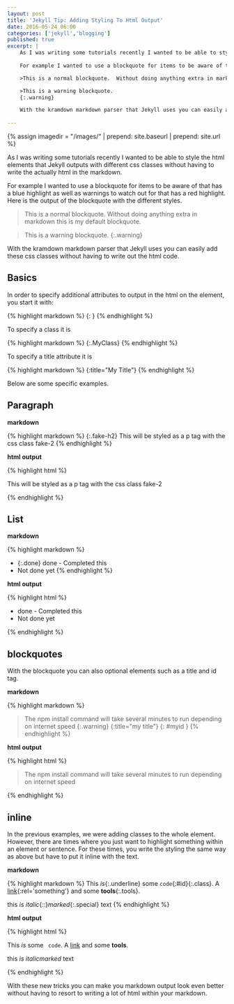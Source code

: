 ```yaml
---
layout: post
title: 'Jekyll Tip: Adding Styling To Html Output'
date: 2016-05-24 06:00
categories: ['jekyll','blogging']
published: true
excerpt: |
    As I was writing some tutorials recently I wanted to be able to style the html elements that Jekyll outputs with different css classes without having to write the actually html in the markdown.    
    
    For example I wanted to use a blockquote for items to be aware of that has a blue highlight as well as warnings to watch out for that has a red highlight.  Here is the output of the blockquote with the different styles.  

    >This is a normal blockquote.  Without doing anything extra in markdown this is my default blockquote.

    >This is a warning blockquote.
    {:.warning}

    With the kramdown markdown parser that Jekyll uses you can easily add these css classes without having to write out the html code.  
    
---
```


{% assign imagedir = "/images/" | prepend: site.baseurl | prepend: site.url %}

As I was writing some tutorials recently I wanted to be able to style the html elements that Jekyll outputs with different css classes without having to write the actually html in the markdown.    

For example I wanted to use a blockquote for items to be aware of that has a blue highlight as well as warnings to watch out for that has a red highlight.  Here is the output of the blockquote with the different styles.  

>This is a normal blockquote.  Without doing anything extra in markdown this is my default blockquote.

>This is a warning blockquote.
{:.warning}

With the kramdown markdown parser that Jekyll uses you can easily add these css classes without having to write out the html code.  

## Basics

In order to specify additional attributes to output in the html on the element, you start it with:  

{% highlight markdown %}
{: }
{% endhighlight %}
    
To specify a class it is 

{% highlight markdown %}
{:.MyClass}
{% endhighlight %}
     
To specify a title attribute it is 

{% highlight markdown %}
{:title="My Title"}
{% endhighlight %}
    
Below are some specific examples.
            
## Paragraph

**markdown**

{% highlight markdown %}
{:.fake-h2}
This will be styled as a p tag with the css class fake-2
{% endhighlight %}

**html output**

{% highlight html %}
<p class="fake-h2">This will be styled as a p tag with the css class fake-2</p>
{% endhighlight %}

## List

**markdown**

{% highlight markdown %}
* {:.done} done - Completed this
* Not done yet
{% endhighlight %}

**html output**

{% highlight html %}
<ul>
    <li class="done">done - Completed this</li>
    <li>Not done yet</li>
</ul>
{% endhighlight %}

## blockquotes

With the blockquote you can also optional elements such as a title and id tag. 

**markdown**

{% highlight markdown %}
> The npm install command will take several minutes to run depending on internet speed
{:.warning}
{:title="my title"}
{: #myid }
{% endhighlight %}

**html output**

{% highlight html %}
<blockquote class="warning" id="myid" title="my title">
    The npm install command will take several minutes to run depending on internet speed
</blockquote>
{% endhighlight %}

## inline

In the previous examples, we were adding classes to the whole element.  However, there are times where you just want to highlight something within an element or sentence.  For these times, you write the styling the same way as above but have to put it inline with the text.    

**markdown**

{% highlight markdown %}
This *is*{:.underline} some `code`{:#id}{:.class}.
A [link](google.com){:rel='something'} and some **tools**{:.tools}.

this *is italic*{::}*marked*{:.special} text
{% endhighlight %}

**html output**

{% highlight html %}
<p>This <em class="underline">is</em> some <code id="id" class="class highlighter-rouge"> code</code>.
A <a href="google.com" rel="something">link</a> and some <strong class="tools">tools</strong>.</p>

<p>this <em>is italic</em><em class="special">marked</em> text</p>
{% endhighlight %}

With these new tricks you can make you markdown output look even better without having to resort to writing a lot of html within your markdown.  
